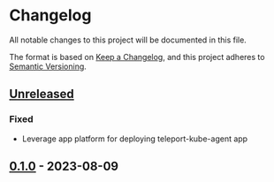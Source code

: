 # Changelog

All notable changes to this project will be documented in this file.

The format is based on [Keep a Changelog](https://keepachangelog.com/en/1.0.0/),
and this project adheres to [Semantic Versioning](https://semver.org/spec/v2.0.0.html).



## [Unreleased]

### Fixed
- Leverage app platform for deploying teleport-kube-agent app 

## [0.1.0] - 2023-08-09

[Unreleased]: https://github.com/giantswarm/teleport-operator/compare/v0.1.0...HEAD
[0.1.0]: https://github.com/giantswarm/teleport-operator/releases/tag/v0.1.0
